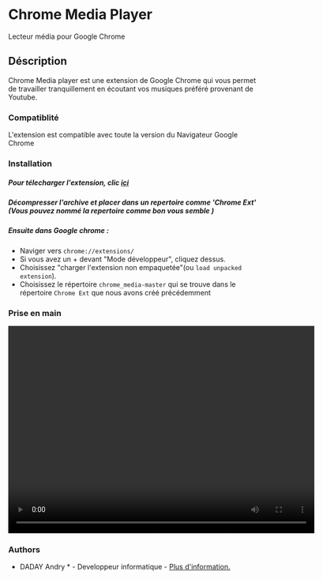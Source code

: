 # Chrome Media Player

Lecteur média pour Google Chrome

## Déscription

Chrome Media player est une extension de Google Chrome qui  vous  permet de travailler tranquillement en écoutant vos musiques préféré  provenant de Youtube.

### Compatiblité

L'extension est compatible avec toute la version du Navigateur Google Chrome 

### Installation

##### Pour télecharger l'extension, clic <a href="https://github.com/daday-andry/chrome_media/archive/master.zip">ici</a>

##### Décompresser l'archive et placer dans un repertoire comme 'Chrome Ext' (Vous pouvez nommé la repertoire comme bon vous semble )

##### Ensuite dans Google chrome :

* Naviger vers  `chrome://extensions/`
* Si vous avez un + devant "Mode développeur", cliquez dessus.
* Choisissez "charger l'extension non empaquetée"(ou `load unpacked extension`).
* Choisissez le répertoire `chrome_media-master` qui se trouve dans le répertoire `Chrome Ext` que nous avons créé précédemment 

### Prise en main
<center>
<video width="620" height="420" controls>
  <source src="chrome_player_tuto.mp4" type="video/mp4">
</video>
</center>

### Authors

* DADAY Andry * - Developpeur informatique - <a href='https://andrynirina.portfoliobox.net'> Plus d'information. </a>
